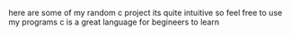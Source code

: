 here are some of my random c project
its quite intuitive so feel free to use my programs
c is a great language for begineers to learn
